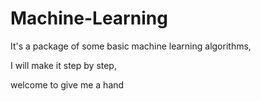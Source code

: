 # Machine-Learning

It's a package of some basic machine learning algorithms,

I will make it step by step,

welcome to give me a hand
